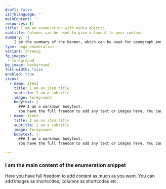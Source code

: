 ```yaml
---
draft: false
iscjklanguage: ''
mainContent: ''
resources: []
title: I am an enumeration with media objects
subtitle: Columns can be used to give a layout to your content
summary: -|
    I am the summary of the banner, which can be used for opengraph and SEO descriptions
type: pogo-enumeration
variant: threeup
fg_images:
 - foreground
bg_image: background
full-width: false
enabled: true
items:
  - name: item1
    title: I am an item title
    subtitle: I am a subtitle
    image: foreground
    bodytext: |-
      ### I am a markdown bodytext.
      You have the full freedom to add any text or images here. You can even embed columns as shortcodes.
  - name: item2
    title: I am an item title
    subtitle: I am a subtitle
    image: foreground
    bodytext: |-
      ### I am a markdown bodytext.
      You have the full freedom to add any text or images here. You can even embed columns as shortcodes.

---
```

### I am the main content of the enumeration snippet

Here you have full freedom to add content as much as you want.
You can add  Images as shortcodes, columns as shortcodes etc.
